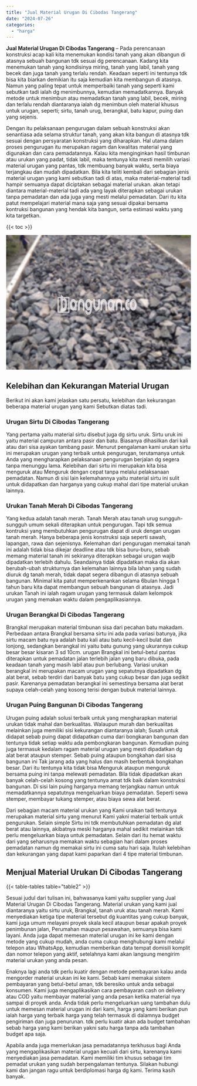```yaml
---
title: "Jual Material Urugan Di Cibodas Tangerang"
date: "2024-07-26"
categories: 
  - "harga"
---
```


**Jual Material Urugan Di Cibodas Tangerang** – Pada perencanaan konstruksi acap kali kita menemukan kondisi tanah yang akan dibangun di atasnya sebuah bangunan tdk sesuai dg perencanaan. Kadang kita menemukan tanah yang kondisinya miring, tanah yang labil, tanah yang becek dan juga tanah yang terlalu rendah. Keadaan seperti ini tentunya tdk bisa kita biarkan demikian itu saja kemudian kita membangun di atasnya. Namun yang paling tepat untuk memperbaiki tanah yang seperti kami sebutkan tadi ialah dg menimbunnya, kemudian memadatkannya. Banyak metode untuk menimbun atau memadatkan tanah yang labil, becek, miring dan terlalu rendah diantaranya ialah dg menimbun oleh material khusus untuk urugan, seperti; sirtu, tanah urug, berangkal, batu kapur, puing dan yang sejenis.

Dengan itu pelaksanaan pengurugan dalam sebuah konstruksi akan senantiasa ada selama struktur tanah, yang akan kita bangun di atasnya tdk sesuai dengan persyaratan konstruksi yang diharapkan. Hal utama dalam proses pengurugan itu merupakan ragam dan kwalitas material yang digunakan dan cara pemadatannya. Kalau kita menginginkan hasil timbunan atau urukan yang padat, tidak labil, maka tentunya kita mesti memilih variasi material urugan yang pantas, tdk membuang banyak waktu, serta biaya terjangkau dan mudah dipadatkan. Bila kita teliti kembali dari sebagian jenis material urugan yang kami sebutkan tadi di atas, maka material-material tadi hampir semuanya dapat diciptakan sebagai material urukan. akan tetapi diantara material-material tadi ada yang layak diterapkan sebagai urukan tanpa pemadatan dan ada juga yang mesti melalui pemadatan. Dari itu kita patut mempelajari material mana saja yang sesuai dipakai bersama kontruksi bangunan yang hendak kita bangun, serta estimasi waktu yang kita targetkan.

{{< toc >}}

![Jual Material Urugan Di Cibodas Tangerang](/images/jual-urugan-32.png)

## Kelebihan dan Kekurangan Material Urugan

Berikut ini akan kami jelaskan satu persatu, kelebihan dan kekurangan beberapa material urugan yang kami Sebutkan diatas tadi.

### Urugan Sirtu Di Cibodas Tangerang

Yang pertama yaitu material sirtu disebut juga dg sirtu uruk. Sirtu uruk ini yaitu material campuran antara pasir dan batu. Biasanya dihasilkan dari kali atau dari sisa ayakan tambang pasir. Menurut pengalaman kami urukan sirtu ini merupakan urugan yang terbaik untuk pengurugan, terutamanya untuk Anda yang mengharapkan pelaksanaan pengurugan berjalan dg segera tanpa menunggu lama. Kelebihan dari sirtu ini merupakan kita bisa menguruk atau Menguruk dengan cepat tanpa melalui pelaksanaan pemadatan. Namun di sisi lain kelemahannya yaitu material sirtu ini sulit untuk didapatkan dan harganya yang cukup mahal dari tipe material urukan lainnya.

### Urukan Tanah Merah Di Cibodas Tangerang

Yang kedua adalah tanah merah. Tanah Merah atau tanah urug sungguh-sungguh umum sekali diterapkan untuk pengurugan. Tapi tdk semua kontruksi yang membutuhkan pengurugan dapat di uruk dengan urugan tanah merah. Hanya beberapa jenis konstruksi saja seperti sawah, lapangan, rawa dan sejenisnya. Kelemahan dari pengurugan memakai tanah ini adalah tidak bisa dikejar deadline atau tdk bisa buru-buru, sebab memang material tanah ini sekiranya diterapkan sebagai urugan wajib dipadatkan terlebih dahulu. Seandainya tidak dipadatkan maka dia akan berubah-ubah strukturnya dan kelemahan lainnya bila lahan yang sudah diuruk dg tanah merah, tidak dapat segera dibangun di atasnya sebuah bangunan. Minimal kita patut memperkenankan selama 6bulan hingga 1 tahun baru kita dapat membangun sebuah bangunan di atasnya. Jadi urukan Tanah ini ialah ragam urugan yang termasuk dalam kelompok urugan yang memakan waktu dalam pengaplikasiannya.

### Urugan Berangkal Di Cibodas Tangerang

Brangkal merupakan material timbunan sisa dari pecahan batu makadam. Perbedaan antara Brangkal bersama sirtu ini ada pada variasi batunya, jika sirtu macam batu nya adalah batu kali atau batu kecil-kecil bulat dan lonjong, sedangkan berangkal ini yaitu batu gunung yang ukurannya cukup besar besar kisaran 3 sd 10cm. urugan Brangkal ini betul-betul pantas diterapkan untuk pemadatan jalan terlebih jalan yang baru dibuka, pada keadaan tanah yang masih labil atau pun berlubang. Variasi urukan berangkal ini merupakan macam urugan yang sepatutnya dipadatkan dg alat berat, sebab terdiri dari banyak batu yang cukup besar dan juga sedikit pasir. Karenanya pemadatan berangkal ini semestinya bersama alat berat supaya celah-celah yang kosong terisi dengan bubuk material lainnya.

### Urugan Puing Bangunan Di Cibodas Tangerang

Urugan puing adalah solusi terbaik untuk yang mengharapkan material urukan tidak mahal dan berkualitas. Walaupun murah dan berkualitas melainkan juga memiliki sisi kekurangan diantaranya ialah; Susah untuk didapat sebab puing dapat didapatkan cuma dari bongkaran bangunan dan tentunya tidak setiap waktu ada pembongkaran bangunan. Kemudian puing juga termasuk kedalam ragam material urugan yang mesti dipadatkan dg alat berat ataupun stemper. Sebab puing ataupun bongkahan dari sisa bangunan ini Tak jarang ada yang halus dan masih berbentuk bongkahan besar. Dari itu tentunya kita tidak bisa Menguruk ataupun menguruk bersama puing ini tanpa melewati pemadatan. Bila tidak dipadatkan akan banyak celah-celah kosong yang tentunya amat tdk baik dalam konstruksi bangunan. Di sisi lain puing harganya memang terjangkau namun untuk memadatkannya sepatutnya mengeluarkan biaya pemadatan. Seperti sewa stemper, membayar tukang stemper, atau biaya sewa alat berat.

Dari sebagian macam material urukan yang Kami uraikan tadi tentunya merupakan material sirtu yang menurut Kami yakni material terbaik untuk pengurukan. Selain simple Sirtu ini tdk membutuhkan pemadatan dg alat berat atau lainnya, akibatnya meski harganya mahal sedikit melainkan tdk perlu mengeluarkan biaya untuk pemadatan. Selain dari itu hemat waktu dari yang seharusnya memakan waktu sebagian hari dalam proses pemadatan namun dg memakai sirtu ini cuma satu hari saja. Itulah kelebihan dan kekurangan yang dapat kami paparkan dari 4 tipe material timbunan.

## Menjual Material Urukan Di Cibodas Tangerang

{{< table-tables table="table2" >}}

Sesuai judul dari tulisan ini, bahwasanya kami yaitu supplier yang Jual Material Urugan Di Cibodas Tangerang. Material urukan yang kami jual diantaranya yaitu sirtu uruk, Brangkal, tanah uruk atau tanah merah. Kami menyediakan ketiga tipe material tersebut dg kuantitas yang cukup banyak, kami juga umum melayani proyek skala kecil ataupun besar apakah proyek penimbunan jalan, Perumahan maupun pesawahan, semuanya bisa kami layani. Anda juga dapat memesan material urugan ini ke kami dengan metode yang cukup mudah, anda cuma cukup menghubungi kami melalui telepon atau WhatsApp, kemudian memberikan data tempat domisili komplit dan nomor telepon yang aktif, setelahnya kami akan langsung mengirim material urukan yang anda pesan.

Enaknya lagi anda tdk perlu kuatir dengan metode pembayaran kalau anda mengorder material urukan ini ke kami. Sebab kami memakai sistem pembayaran yang betul-betul aman, tdk beresiko untuk anda sebagai konsumen. Kami juga mengaplikasikan cara pembayaran cash on delivery atau COD yaitu membayar material yang anda pesan ketika material nya sampai di proyek anda. Anda tidak perlu mengeluarkan uang tambahan dulu untuk memesan material urugan ini dari kami, harga yang kami berikan pun ialah harga yang terbaik harga yang telah termasuk di dalamnya budget pengiriman dan juga penurunan. tdk perlu kuatir akan ada budget tambahan sebab harga yang kami berikan yakni satu harga tanpa ada tambahan budget apa saja.

Apabila anda juga memerlukan jasa pemadatannya terkhusus bagi Anda yang mengaplikasikan material urugan kecuali dari sirtu, karenanya kami menyediakan jasa pemadatan. Kami memiliki tim khusus sebagai tim pemadat urukan yang sudah berpengalaman tentunya. Silakan hubungi kami dan jangan ragu untuk berdiplomasi harga dg kami. Terima kasih banyak.
